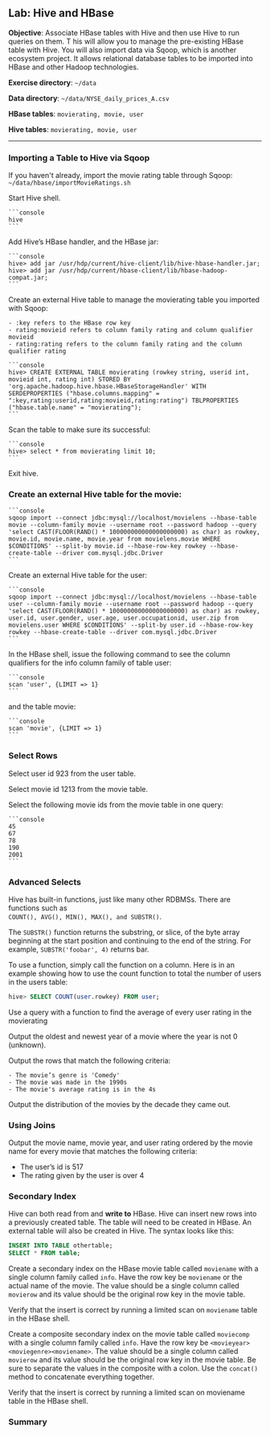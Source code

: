 ## Lab: Hive and HBase

**Objective**: Associate HBase tables with Hive and then use Hive to run queries on them. T
his will allow you to manage the pre-existing HBase table with Hive. 
You will also import data via Sqoop, which is another ecosystem project. 
It allows relational database tables to be imported into HBase and other Hadoop technologies.

**Exercise directory**: `~/data`

**Data directory**: `~/data/NYSE_daily_prices_A.csv`

**HBase tables**:  `movierating, movie, user`

**Hive tables**:   `movierating, movie, user`


----

### Importing a Table to Hive via Sqoop

If you haven't already, import the movie rating table through Sqoop: `~/data/hbase/importMovieRatings.sh`

Start Hive shell.

    ```console
    hive
    ```
    
Add Hive’s HBase handler, and the HBase jar:

    ```console
    hive> add jar /usr/hdp/current/hive-client/lib/hive-hbase-handler.jar;
    hive> add jar /usr/hdp/current/hbase-client/lib/hbase-hadoop-compat.jar;
    ```

Create an external Hive table to manage the movierating table you imported with Sqoop:

    - :key refers to the HBase row key
    - rating:movieid refers to column family rating and column qualifier movieid
    - rating:rating refers to the column family rating and the column qualifier rating

    ```console
    hive> CREATE EXTERNAL TABLE movierating (rowkey string, userid int, movieid int, rating int) STORED BY 'org.apache.hadoop.hive.hbase.HBaseStorageHandler' WITH SERDEPROPERTIES ("hbase.columns.mapping" =  ":key,rating:userid,rating:movieid,rating:rating") TBLPROPERTIES ("hbase.table.name" = "movierating");
    ```

Scan the table to make sure its successful:
    
    ```console
    hive> select * from movierating limit 10;
    ```
    
Exit hive.
    
### Create an external Hive table for the movie:

    ```console
	sqoop import --connect jdbc:mysql://localhost/movielens --hbase-table movie --column-family movie --username root --password hadoop --query 'select CAST(FLOOR(RAND() * 100000000000000000000) as char) as rowkey, movie.id, movie.name, movie.year from movielens.movie WHERE $CONDITIONS' --split-by movie.id --hbase-row-key rowkey --hbase-create-table --driver com.mysql.jdbc.Driver
	```
	
Create an external Hive table for the user:

    ```console
	sqoop import --connect jdbc:mysql://localhost/movielens --hbase-table user --column-family movie --username root --password hadoop --query 'select CAST(FLOOR(RAND() * 100000000000000000000) as char) as rowkey, user.id, user.gender, user.age, user.occupationid, user.zip from movielens.user WHERE $CONDITIONS' --split-by user.id --hbase-row-key rowkey --hbase-create-table --driver com.mysql.jdbc.Driver
	```

In the HBase shell, issue the following command to see the column qualifiers for the info column family of table user:

    ```console
    scan 'user', {LIMIT => 1}
    ```
    
and the table movie:
    
    ```console
    scan 'movie', {LIMIT => 1} 
    ```

### Select Rows

Select user id 923 from the user table.

Select movie id 1213 from the movie table.

Select the following movie ids from the movie table in one query:

    ```console
    45
    67        
    78
    190        
    2001
    ```

### Advanced Selects

Hive has built-in functions, just like many other RDBMSs. There are functions such as  
`COUNT(), AVG(), MIN(), MAX(), and SUBSTR()`. 

The `SUBSTR()` function returns the substring, or slice, of the byte array beginning at the start position and continuing to the end of the string. For example, `SUBSTR('foobar', 4)` returns bar.

To use a function, simply call the function on a column. Here is in an example showing how to use the count function to total the number of users in the users table:

```sql
hive> SELECT COUNT(user.rowkey) FROM user;
```

Use a query with a function to find the average of every user rating in the movierating

Output the oldest and newest year of a movie where the year is not 0 (unknown).

Output the rows that match the following criteria:

    - The movie’s genre is 'Comedy'
    - The movie was made in the 1990s
    - The movie's average rating is in the 4s

Output the distribution of the movies by the decade they came out.

### Using Joins

Output the movie name, movie year, and user rating ordered by the movie name for every movie that matches the following criteria:

- The user’s id is 517
- The rating given by the user is over 4

### Secondary Index

Hive can both read from and **write to** HBase. Hive can insert new rows into a previously created table. The table will need to be created in HBase. An external table will also be created in Hive. The syntax looks like this:

```sql
INSERT INTO TABLE othertable;
SELECT * FROM table;
```

Create a secondary index on the HBase movie table called `moviename` with a single column family called `info`. Have the row key be `moviename` or the actual name of the movie. The value should be a single column called `movierow` and its value should be the original row key in the movie table.

Verify that the insert is correct by running a limited scan on `moviename` table in the HBase shell.

Create a composite secondary index on the movie table called `moviecomp` with a single column family called `info`. Have the row key be `<movieyear><moviegenre><moviename>`. The value should be a single column called `movierow` and its value should be the original row key in the movie table. Be sure to separate the values in the composite with a colon. Use the `concat()` method to concatenate everything together.

Verify that the insert is correct by running a limited scan on moviename table in the HBase shell.

### Summary


